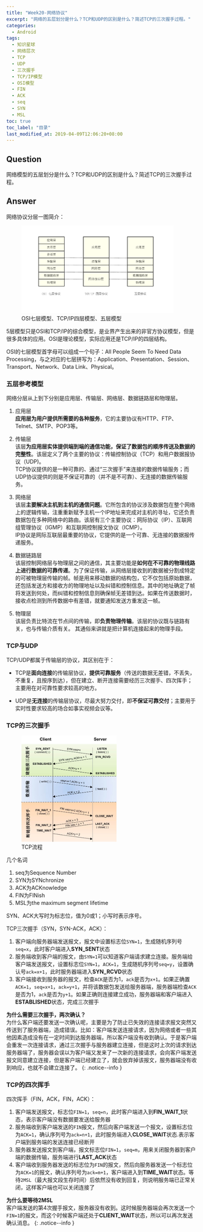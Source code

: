 ```yaml
---
title: "Week20-网络协议"
excerpt: "网络的五层划分是什么？TCP和UDP的区别是什么？简述TCP的三次握手过程。"
categories:
  - Android
tags:
  - 知识星球
  - 网络层次
  - TCP
  - UDP
  - 三次握手
  - TCP/IP模型
  - OSI模型
  - FIN
  - ACK
  - seq
  - SYN
  - MSL
toc: true
toc_label: "目录"
last_modified_at: 2019-04-09T12:06:20+08:00
---
```


## Question

网络模型的五层划分是什么？TCP和UDP的区别是什么？简述TCP的三次握手过程。

## Answer

网络协议分层一图简介：

<figure style="width: 80%" class="align-center">
    <img src="/assets/images/android/网络协议分层.jpg">
    <figcaption>OSI七层模型、TCP/IP四层模型、五层模型</figcaption>
</figure>

5层模型只是OSI和TCP/IP的综合模型，是业界产生出来的非官方协议模型，但是很多具体的应用。OSI是理论模型，实际应用还是TCP/IP的四层结构。

OSI的七层模型首字母可以组成一个句子：All People Seem To Need Data Processing，与之对应的七层拼写为：Application、Presentation、Session、Transport、Network、Data Link、Physical。

### 五层参考模型

网络分层从上到下分别是应用层、传输层、网络层、数据链路层和物理层。

1. 应用层  
**应用层为用户提供所需要的各种服务**，它的主要协议有HTTP、FTP、Telnet、SMTP、POP3等。

2. 传输层  
该层**为应用层实体提供端到端的通信功能，保证了数据包的顺序传送及数据的完整性**。该层定义了两个主要的协议：传输控制协议（TCP）和用户数据报协议（UDP)。  
TCP协议提供的是一种可靠的、通过“三次握手”来连接的数据传输服务；而UDP协议提供的则是不保证可靠的（并不是不可靠）、无连接的数据传输服务。

3. 网络层  
该层**主要解决主机到主机的通信问题**。它所包含的协议涉及数据包在整个网络上的逻辑传输，注重重新赋予主机一个IP地址来完成对主机的寻址，它还负责数据包在多种网络中的路由。该层有三个主要协议：网际协议（IP）、互联网组管理协议（IGMP）和互联网控制报文协议（ICMP）。  
IP协议是网际互联层最重要的协议，它提供的是一个可靠、无连接的数据报传递服务。

4. 数据链路层  
该层控制网络层与物理层之间的通信，其主要功能是**如何在不可靠的物理线路上进行数据的可靠传递**。为了保证传输，从网络层接收到的数据被分割成特定的可被物理层传输的帧。帧是用来移动数据的结构包，它不仅包括原始数据，还包括发送方和接收方的物理地址以及纠错和控制信息。其中的地址确定了帧将发送到何处，而纠错和控制信息则确保帧无差错到达。如果在传送数据时，接收点检测到所传数据中有差错，就要通知发送方重发这一帧。

5. 物理层  
该层负责比特流在节点间的传输，即**负责物理传输**。该层的协议既与链路有关，也与传输介质有关。 其通俗来讲就是把计算机连接起来的物理手段。

### TCP与UDP

TCP/UDP都属于传输层的协议，其区别在于：

- TCP是**面向连接**的传输层协议，**提供可靠服务**（传送的数据无差错，不丢失，不重复，且按序到达），但在建立、断开连接需要经历三次握手、四次挥手；主要用在对可靠性要求较高的地方。

- UDP是**无连接**的传输层协议，尽最大努力交付，即**不保证可靠交付**；主要用于实时性要求较高的场合如事实视频会议等。

### TCP的三次握手

<figure style="width: 50%" class="align-center">
    <img src="/assets/images/android/tcp-handshake.png">
    <figcaption>TCP流程</figcaption>
</figure>

几个名词

1. seq为Sequence Number
2. SYN为SYNchronize
3. ACK为ACKnowledge
4. FIN为FINish
5. MSL为the maximum segment lifetime

SYN、ACK大写时为标志位，值为0或1；小写时表示序号。

TCP三次握手（SYN，SYN-ACK，ACK）：

1. 客户端向服务器端发送报文，报文中设置标志位`SYN=1`，生成随机序列号`seq=x`，此时客户端进入**SYN_SENT**状态
2. 服务端收到客户端的报文，由`SYN=1`可以知道客户端请求建立连接。服务端给客户端发送报文，设置标志位`SYN=1`，`ACK=1`，生成随机序列号`seq=y`，设置确认号`ack=x+1`，此时服务器端进入**SYN_RCVD**状态
3. 客户端接收到服务器的报文，检查`ACK`是否为1，`ack`是否为`x+1`。如果正确置`ACK=1`，`seq=x+1`，`ack=y+1`，并将该数据包发送给服务器端，服务器端检查`ACK`是否为1，`ack`是否为`y+1`。如果正确则连接建立成功，服务器端和客户端进入**ESTABLISHED**状态，完成三次握手

**为什么需要三次握手，两次确认？**  
为什么客户端还要发送一次确认呢，主要是为了防止已失效的连接请求报文突然又传送到了服务器端，造成错误。比如：客户端发送连接请求，因为网络或者一些其他因素造成没有在一定时间到达服务器端，所以客户端没有收到确认。于是客户端会重发一次连接请求，通过三次握手与服务器建立连接，但是这时上次的请求到达服务器端了，服务器会误以为客户端又发来了一次新的连接请求，会向客户端发送报文同意建立连接，但是客户端已经建立了，就会放弃掉该报文，服务器端没有收到响应，也就不会建立连接了。
{: .notice--info }

### TCP的四次挥手

四次挥手（FIN，ACK，FIN，ACK）：

1. 客户端发送报文，标志位`FIN=1`，`seq=n`，此时客户端进入到**FIN_WAIT_1**状态，表示客户端没有数据要发送给服务器
2. 服务端收到客户端发送的`FIN`报文，然后向客户端发送一个报文，设置标志位为`ACK=1`，确认序列号为`ack=n+1`，此时服务端进入**CLOSE_WAIT**状态.表示客户端到服务端的发送连接已经断开
3. 服务器发送报文到客户端，报文标志位`FIN=1`，`seq=m`，用来关闭服务器到客户端的数据传输，服务端进行**LAST_ACK**状态
4. 客户端收到服务器发送的标志位为`FIN`的报文，然后向服务器发送一个标志位为`ACK=1`的报文，确认序列号为`ack=m+1`，客户端进入到**TIME_WAIT**状态。等待`2MSL`（最大报文段生存时间）后依然没有收到回复，则说明服务端已正常关闭，这样客户端也可以关闭连接了

**为什么要等待2MSL**  
客户端发送的第4次握手报文，服务器没有收到。这时候服务器端会再次发送一个`FIN=1`的报文，而这个时候客户端还处于**CLIENT_WAIT**状态，所以可以再次发送确认消息。
{: .notice--info }